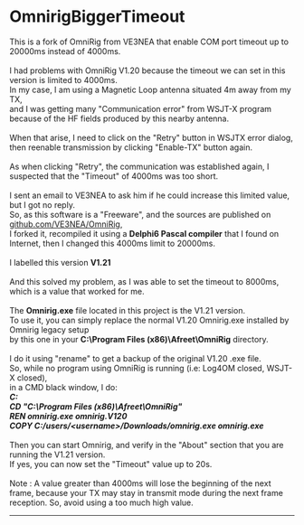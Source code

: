 # OmnirigBiggerTimeout
This is a fork of OmniRig from VE3NEA that enable COM port timeout up to 20000ms instead of 4000ms.<br/>
<br/>
I had problems with OmniRig V1.20 because the timeout we can set in this version is limited to 4000ms.<br/>
In my case, I am using a Magnetic Loop antenna situated 4m away from my TX, <br/>
and I was getting many "Communication error" from WSJT-X program because of the HF fields produced by this nearby antenna.<br/>
<br/>
When that arise, I need to click on the "Retry" button in WSJTX error dialog, then reenable transmission by clicking "Enable-TX" button again.<br/>
<br/>
As when clicking "Retry", the communication was established again, I suspected that the "Timeout" of 4000ms was too short.<br/>
<br/>
I sent an email to VE3NEA to ask him if he could increase this limited value, but I got no reply.<br/>
So, as this software is a "Freeware", and the sources are published on <a href="https://github.com/VE3NEA/OmniRig">github.com/VE3NEA/OmniRig</a>,<br/>
I forked it, recompiled it using a <b>Delphi6 Pascal compiler</b> that I found on Internet, then I changed this 4000ms limit to 20000ms.<br/>
<br/>
I labelled this version <b>V1.21</b><br/>
<br/>
And this solved my problem, as I was able to set the timeout to 8000ms, which is a value that worked for me.<br/>
<br/>
The <b>Omnirig.exe</b> file located in this project is the V1.21 version.<br/>
To use it, you can simply replace the normal V1.20 Omnirig.exe installed by Omnirig legacy setup<br/>
by this one in your <b>C:\Program Files (x86)\Afreet\OmniRig</b> directory.<br/>
<br/>
I do it using "rename" to get a backup of the original V1.20 .exe file.<br/>
So, while no program using OmniRig is running (i.e: Log4OM closed, WSJT-X closed),<br/>
in a CMD black window, I do:<br/>
    <b><i>C:</i></b><br/>
    <b><i>CD "C:\Program Files (x86)\Afreet\OmniRig"</i></b><br/>
    <b><i>REN omnirig.exe omnirig.V120</i></b><br/>
    <b><i>COPY C:/users/\<username>/Downloads/omnirig.exe omnirig.exe</i></b><br/>
<br/>
Then you can start Omnirig, and verify in the "About" section that you are running the V1.21 version.<br/>
If yes, you can now set the "Timeout" value up to 20s.<br/>
<br/>
Note : A value greater than 4000ms will lose the beginning of the next frame, because your TX may stay in transmit mode during the next frame reception. So, avoid using a too much high value. <br/>
<hr>
